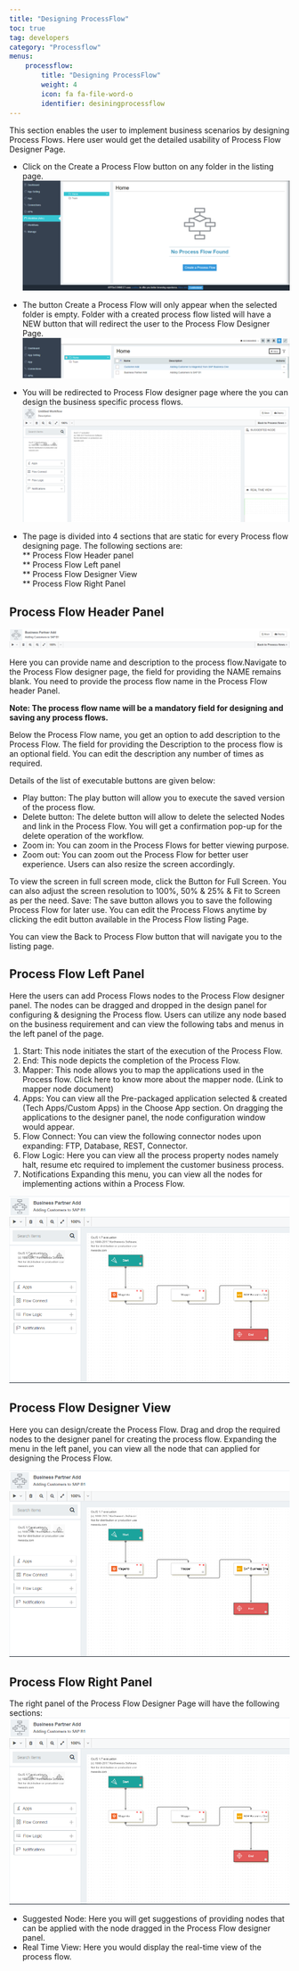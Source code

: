 ```yaml
---
title: "Designing ProcessFlow"
toc: true
tag: developers
category: "Processflow"
menus: 
    processflow:
        title: "Designing ProcessFlow"
        weight: 4
        icon: fa fa-file-word-o
        identifier: desiningprocessflow
---
```

This section enables the user to implement business scenarios by designing Process Flows. Here user would get the detailed usability of Process Flow Designer Page.

* Click on the Create a Process Flow button on any folder in the listing page.
 ![Create Processflow1](../../staticfiles/processflow/media/create-processflow1.png) 
* The button Create a Process Flow will only appear when the selected folder is empty. Folder with a created process flow listed will have a NEW button that will redirect the user to the Process Flow Designer Page. 
![Create Processflow2](../../staticfiles/processflow/media/create-processflow2.png) 
* You will be redirected to Process Flow designer page where the you can design the business specific process flows.
![Create Processflow3](../../staticfiles/processflow/media/create-processflow3.png)

* The page is divided into 4 sections that are static for every Process flow designing page. The following sections are:  
** Process Flow Header panel  
** Process Flow Left panel  
** Process Flow Designer View  
** Process Flow Right Panel  

## Process Flow Header Panel

![Create Processflow4](../../staticfiles/processflow/media/create-processflow4.png)


Here you can provide name and description to the process flow.Navigate to the Process Flow designer page, the field for providing the NAME remains blank. You need to provide the process flow name in the Process Flow header Panel. 

**Note: The process flow name will be a mandatory field for designing and saving any process flows.**

Below the Process Flow name, you get an option to add description to the Process 
Flow. The field for providing the Description to the process flow is an optional field. You can edit the description any number of times as required.

Details of the list of executable buttons are given below:

* Play button: The play button will allow you to execute the saved version of the process flow. 
* Delete button: The delete button will allow to delete the selected Nodes and link in the Process Flow. You will get a confirmation pop-up for the delete operation of the workflow. 
* Zoom in: You can zoom in the Process Flows for better viewing purpose.
* Zoom out: You can zoom out the Process Flow for better user experience. Users can also resize the screen accordingly. 

To view the screen in full screen mode, click the Button for Full Screen.
You can also adjust the screen resolution to 100%, 50% & 25% & Fit to Screen as per the need.
Save: The save button allows you to save the following Process Flow for later use. You can edit the Process Flows anytime by clicking the edit button available in the Process Flow listing Page.

You can view the Back to Process Flow button that will navigate you to the listing page. 

## Process Flow Left Panel
Here the users can add Process Flows nodes to the Process Flow designer panel. The nodes
 can be dragged and dropped in the design panel for configuring & designing the Process 
flow. Users can utilize any node based on the business requirement and can view the 
following tabs and menus in the left panel of the page.

1)	Start:  This node initiates the start of the execution of the Process Flow.
2)	End: This node depicts the completion of the Process Flow.
3)	Mapper: This node allows you to map the applications used in the Process flow. Click here to know more about the mapper node. (Link to mapper node document)
4)	Apps: You can view all the Pre-packaged application selected & created (Tech Apps/Custom Apps) in the Choose App section. On dragging the applications to the designer panel, the node configuration window would appear.
5)	Flow Connect: You can view the following connector nodes upon expanding: FTP, Database, REST, Connector. 
6)	Flow Logic: Here you can view all the process property nodes namely halt, resume etc required to implement the customer business process.
7)	Notifications Expanding this menu, you can view all the nodes for implementing actions within a Process Flow.

![Create Processflow5](../../staticfiles/processflow/media/create-processflow5.png)

## Process Flow Designer View 
Here you can design/create the Process Flow. Drag and drop the required nodes to the 
designer panel for creating the process flow. Expanding the menu in the left panel, 
you can view all the node that can applied for designing the Process Flow.

![Create Processflow6](../../staticfiles/processflow/media/create-processflow6.png)

## Process Flow Right Panel
The right panel of the Process Flow Designer Page will have the following sections:  
![Create Processflow6](../../staticfiles/processflow/media/create-processflow6.png)  
* Suggested Node: Here you will get suggestions of providing nodes that can be applied with the node dragged in the Process Flow designer panel.
* Real Time View: Here you would display the real-time view of the process flow.

